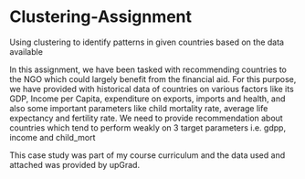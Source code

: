 # Clustering-Assignment
Using clustering to identify patterns in given countries based on the data available

In this assignment, we have been tasked with recommending countries to
the NGO which could largely benefit from the financial aid.
For this purpose, we have provided with historical data of countries on
various factors like its GDP, Income per Capita, expenditure on exports,
imports and health, and also some important parameters like child mortality
rate, average life expectancy and fertility rate.
We need to provide recommendation about countries which tend to perform
weakly on 3 target parameters i.e. gdpp, income and child_mort

This case study was part of my course curriculum and the data used and attached was provided by upGrad.
